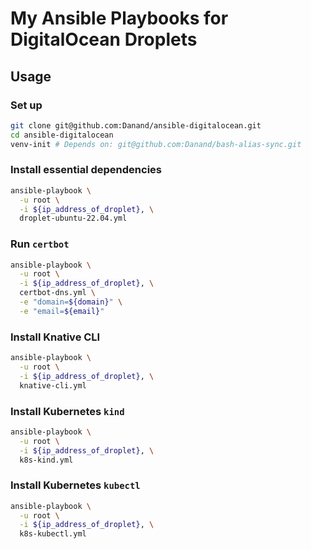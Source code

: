 # My Ansible Playbooks for DigitalOcean Droplets

## Usage

### Set up

```bash
git clone git@github.com:Danand/ansible-digitalocean.git
cd ansible-digitalocean
venv-init # Depends on: git@github.com:Danand/bash-alias-sync.git
```

### Install essential dependencies

```bash
ansible-playbook \
  -u root \
  -i ${ip_address_of_droplet}, \
  droplet-ubuntu-22.04.yml
```

### Run `certbot`

```bash
ansible-playbook \
  -u root \
  -i ${ip_address_of_droplet}, \
  certbot-dns.yml \
  -e "domain=${domain}" \
  -e "email=${email}"
```

### Install Knative CLI

```bash
ansible-playbook \
  -u root \
  -i ${ip_address_of_droplet}, \
  knative-cli.yml
```

### Install Kubernetes `kind`

```bash
ansible-playbook \
  -u root \
  -i ${ip_address_of_droplet}, \
  k8s-kind.yml
```

### Install Kubernetes `kubectl`

```bash
ansible-playbook \
  -u root \
  -i ${ip_address_of_droplet}, \
  k8s-kubectl.yml
```
